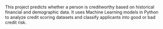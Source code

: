 This project predicts whether a person is creditworthy based on historical financial and demographic data.
It uses Machine Learning models in Python to analyze credit scoring datasets and classify applicants into good or bad credit risk.

